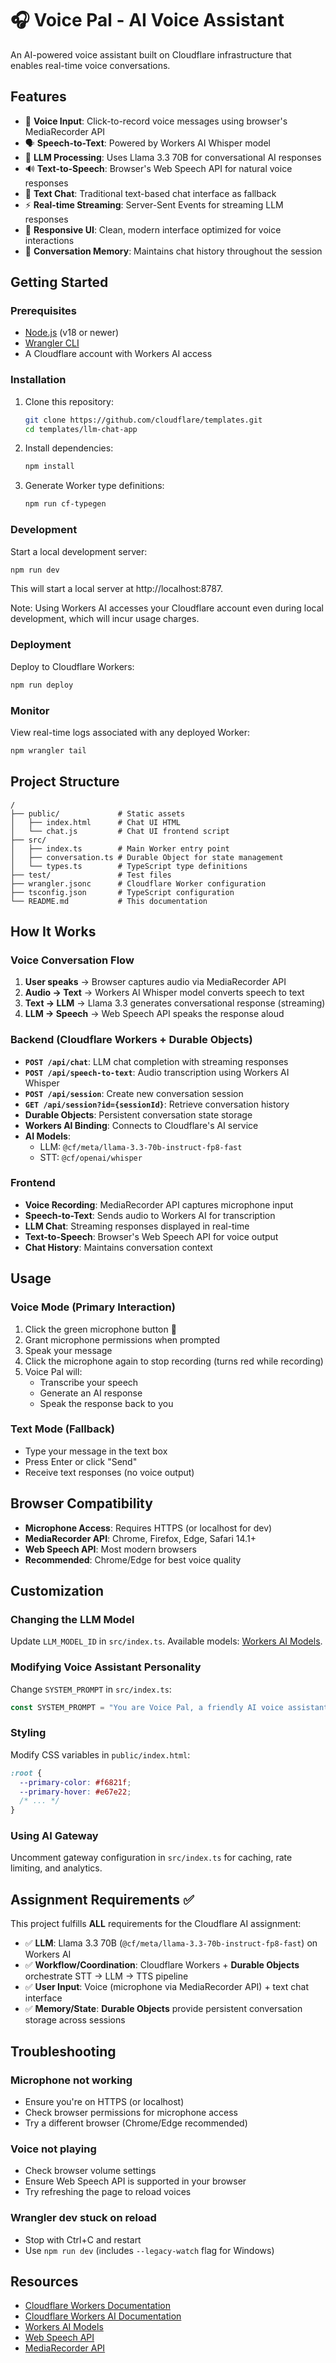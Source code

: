 # 🎧 Voice Pal - AI Voice Assistant

An AI-powered voice assistant built on Cloudflare infrastructure that enables real-time voice conversations.

## Features

- 🎤 **Voice Input**: Click-to-record voice messages using browser's MediaRecorder API
- 🗣️ **Speech-to-Text**: Powered by Workers AI Whisper model
- 🤖 **LLM Processing**: Uses Llama 3.3 70B for conversational AI responses
- 🔊 **Text-to-Speech**: Browser's Web Speech API for natural voice responses
- 💬 **Text Chat**: Traditional text-based chat interface as fallback
- ⚡ **Real-time Streaming**: Server-Sent Events for streaming LLM responses
- 📱 **Responsive UI**: Clean, modern interface optimized for voice interactions
- 🔄 **Conversation Memory**: Maintains chat history throughout the session

## Getting Started

### Prerequisites

- [Node.js](https://nodejs.org/) (v18 or newer)
- [Wrangler CLI](https://developers.cloudflare.com/workers/wrangler/install-and-update/)
- A Cloudflare account with Workers AI access

### Installation

1. Clone this repository:

   ```bash
   git clone https://github.com/cloudflare/templates.git
   cd templates/llm-chat-app
   ```

2. Install dependencies:

   ```bash
   npm install
   ```

3. Generate Worker type definitions:
   ```bash
   npm run cf-typegen
   ```

### Development

Start a local development server:

```bash
npm run dev
```

This will start a local server at http://localhost:8787.

Note: Using Workers AI accesses your Cloudflare account even during local development, which will incur usage charges.

### Deployment

Deploy to Cloudflare Workers:

```bash
npm run deploy
```

### Monitor

View real-time logs associated with any deployed Worker:

```bash
npm wrangler tail
```

## Project Structure

```
/
├── public/             # Static assets
│   ├── index.html      # Chat UI HTML
│   └── chat.js         # Chat UI frontend script
├── src/
│   ├── index.ts        # Main Worker entry point
│   ├── conversation.ts # Durable Object for state management
│   └── types.ts        # TypeScript type definitions
├── test/               # Test files
├── wrangler.jsonc      # Cloudflare Worker configuration
├── tsconfig.json       # TypeScript configuration
└── README.md           # This documentation
```

## How It Works

### Voice Conversation Flow

1. **User speaks** → Browser captures audio via MediaRecorder API
2. **Audio → Text** → Workers AI Whisper model converts speech to text
3. **Text → LLM** → Llama 3.3 generates conversational response (streaming)
4. **LLM → Speech** → Web Speech API speaks the response aloud

### Backend (Cloudflare Workers + Durable Objects)

- **`POST /api/chat`**: LLM chat completion with streaming responses
- **`POST /api/speech-to-text`**: Audio transcription using Workers AI Whisper
- **`POST /api/session`**: Create new conversation session
- **`GET /api/session?id={sessionId}`**: Retrieve conversation history
- **Durable Objects**: Persistent conversation state storage
- **Workers AI Binding**: Connects to Cloudflare's AI service
- **AI Models**:
  - LLM: `@cf/meta/llama-3.3-70b-instruct-fp8-fast`
  - STT: `@cf/openai/whisper`

### Frontend

- **Voice Recording**: MediaRecorder API captures microphone input
- **Speech-to-Text**: Sends audio to Workers AI for transcription
- **LLM Chat**: Streaming responses displayed in real-time
- **Text-to-Speech**: Browser's Web Speech API for voice output
- **Chat History**: Maintains conversation context

## Usage

### Voice Mode (Primary Interaction)

1. Click the green microphone button 🎤
2. Grant microphone permissions when prompted
3. Speak your message
4. Click the microphone again to stop recording (turns red while recording)
5. Voice Pal will:
   - Transcribe your speech
   - Generate an AI response
   - Speak the response back to you

### Text Mode (Fallback)

- Type your message in the text box
- Press Enter or click "Send"
- Receive text responses (no voice output)

## Browser Compatibility

- **Microphone Access**: Requires HTTPS (or localhost for dev)
- **MediaRecorder API**: Chrome, Firefox, Edge, Safari 14.1+
- **Web Speech API**: Most modern browsers
- **Recommended**: Chrome/Edge for best voice quality

## Customization

### Changing the LLM Model

Update `LLM_MODEL_ID` in `src/index.ts`. Available models: [Workers AI Models](https://developers.cloudflare.com/workers-ai/models/).

### Modifying Voice Assistant Personality

Change `SYSTEM_PROMPT` in `src/index.ts`:
```typescript
const SYSTEM_PROMPT = "You are Voice Pal, a friendly AI voice assistant...";
```

### Styling

Modify CSS variables in `public/index.html`:
```css
:root {
  --primary-color: #f6821f;
  --primary-hover: #e67e22;
  /* ... */
}
```

### Using AI Gateway

Uncomment gateway configuration in `src/index.ts` for caching, rate limiting, and analytics.

## Assignment Requirements ✅

This project fulfills **ALL** requirements for the Cloudflare AI assignment:

- ✅ **LLM**: Llama 3.3 70B (`@cf/meta/llama-3.3-70b-instruct-fp8-fast`) on Workers AI
- ✅ **Workflow/Coordination**: Cloudflare Workers + **Durable Objects** orchestrate STT → LLM → TTS pipeline
- ✅ **User Input**: Voice (microphone via MediaRecorder API) + text chat interface
- ✅ **Memory/State**: **Durable Objects** provide persistent conversation storage across sessions

## Troubleshooting

### Microphone not working
- Ensure you're on HTTPS (or localhost)
- Check browser permissions for microphone access
- Try a different browser (Chrome/Edge recommended)

### Voice not playing
- Check browser volume settings
- Ensure Web Speech API is supported in your browser
- Try refreshing the page to reload voices

### Wrangler dev stuck on reload
- Stop with Ctrl+C and restart
- Use `npm run dev` (includes `--legacy-watch` flag for Windows)

## Resources

- [Cloudflare Workers Documentation](https://developers.cloudflare.com/workers/)
- [Cloudflare Workers AI Documentation](https://developers.cloudflare.com/workers-ai/)
- [Workers AI Models](https://developers.cloudflare.com/workers-ai/models/)
- [Web Speech API](https://developer.mozilla.org/en-US/docs/Web/API/Web_Speech_API)
- [MediaRecorder API](https://developer.mozilla.org/en-US/docs/Web/API/MediaRecorder)
